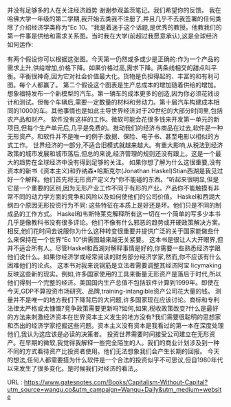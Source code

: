 并没有足够多的人在关注经济趋势 
 谢谢参观盖茨笔记。我们希望你的反馈。 
 我在哈佛大学一年级的第二学期,我开始去类我不注册了,并且几乎不去我签署的任何类除了介绍经济学类称为“Ec 10。“我是着迷于这个话题,是优秀的教授。他教我们的第一件事是供给和需求关系图。当时我在大学(前超过我愿意承认),这是全球经济如何运作: 
  
 有两个假设你可以根据这张图。今天第一仍然或多或少是正确的:作为一个产品的需求上升,供给增加,价格下降。如果价格过高,需求下降。两条线相交的甜点叫平衡。平衡很神奇,因为它对社会价值最大化。货物是负担得起的、丰富的和有利可图。每个人都赢了。 
 第二个假设这个图表是生产总成本的增加随着供给的增加。想象福特发布一个新模型的汽车。第一辆车的成本更多的创造,因为你必须花钱设计和测试。但每个车辆后,需要一定数量的材料和劳动力。第十届汽车构建成本相同的1000的车。其他事情也是如此主导世界经济对于20世纪的大部分时间里,包括农产品和财产。 
 软件没有这样的工作。微软可能会花很多钱来开发第一单元的新项目,但每个生产单元后,几乎是免费的。推动我们的经济与商品在过去,软件是一种无形资产。和软件并不是唯一的例子:数据、保险、电子书、甚至电影以相似的方式工作。 
 世界经济的一部分,不适合旧模式就越来越大。有重大影响,从税法到经济政策的城市发展和城市落后,但总的来说,经济管理的规则还没有跟上。这是一个最大的趋势在全球经济中没有得到足够的关注。 
 如果你想了解为什么这很重要,没有资本的新书《资本主义)和乔纳森•哈斯克尔(Jonathan Haskel)Stian西湖是我见过好一个解释。他们首先将无形资产定义为“你不能碰的东西。“听起来很明显,但是它是一个重要的区别,因为无形产业工作不同于有形的产业。产品你不能触摸有非常不同的动力学方面的竞争和风险以及如何使他们的公司价值。 
 Haskel和西湖大纲四个原因无形投资行为不同: 
 这些特征在本质上是好还是坏。他们只是不同的制成品的工作方式。 
 Haskel和韦斯特莱克解释所有这一切在一个简单的写多少本书几乎是像教科书没有很多评论。他们不像有什么邪恶的趋势或开硬政策解决方案。相反,他们花时间去说服你为什么这种转变很重要并提供广泛的关于国家能做些什么来保持在一个世界“Ec 10“供需图越来越无关紧要。 
 这本书是很让人大开眼界,但并不适合所有人。尽管Haskel和西湖对解释事情是好的,你需要一些熟悉经济学跟他们说什么。如果你经济学或经常阅读的财务部分经济学家,然而,你不应该有什么困难他们的论点。 
 这本书对我来说钢筋是立法者需要调整其经济阿宝 
 licymaking反映这些新的现实。例如,许多国家使用的工具来衡量无形资产是落后于时代,所以他们得到一个完整的经济。美国国内生产总值不包括软件计算到1999年。即使在今天,GDP不算投资市场研究、品牌,training-intangible资产公司花大量的钱。 
 测量并不是唯一的地方我们下降背后的大问题,许多国家现在应该讨论。商标和专利法律太严格或太慷慨?竞争政策需要更新吗?如何,如果,税收政策改变?什么是最好的方法来刺激经济资本在世界资本主义发生的地方没有?我们需要很聪明的思想家和杰出的经济学家挖掘这些问题。资本主义没有资本是我看过的第一本在深度处理他们,我认为这应该是必读的决策者。 
 投资世界需要时间接受公司建立在无形资产。在早期的微软,我觉得我解释一些完全陌生的人。我们的商业计划涉及到一种不同的方式看待资产比投资者使用。他们无法想象我们会产生长期的回报。 
 今天的想法,任何人都需要搭为什么软件是一个合法的投资似乎不可思议,但自1980年代以来发生了很多变化。是时候我们对经济的看法,。 
  
   
  URL : https://www.gatesnotes.com/Books/Capitalism-Without-Capital?utm_source=wanqu.co&utm_campaign=Wanqu+Daily&utm_medium=website